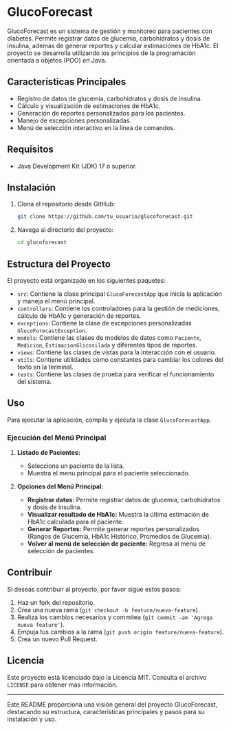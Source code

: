 # GlucoForecast

GlucoForecast es un sistema de gestión y monitoreo para pacientes con diabetes. Permite registrar datos de glucemia, carbohidratos y dosis de insulina, además de generar reportes y calcular estimaciones de HbA1c. El proyecto se desarrolla utilizando los principios de la programación orientada a objetos (POO) en Java.

## Características Principales

- Registro de datos de glucemia, carbohidratos y dosis de insulina.
- Cálculo y visualización de estimaciones de HbA1c.
- Generación de reportes personalizados para los pacientes.
- Manejo de excepciones personalizadas.
- Menú de selección interactivo en la línea de comandos.

## Requisitos

- Java Development Kit (JDK) 17 o superior.

## Instalación

1. Clona el repositorio desde GitHub:
   ```bash
   git clone https://github.com/tu_usuario/glucoforecast.git
   ```
2. Navega al directorio del proyecto:
   ```bash
   cd glucoforecast
   ```

## Estructura del Proyecto

El proyecto está organizado en los siguientes paquetes:

- `src`: Contiene la clase principal `GlucoForecastApp` que inicia la aplicación y maneja el menú principal.
- `controllers`: Contiene los controladores para la gestión de mediciones, cálculo de HbA1c y generación de reportes.
- `exceptions`: Contiene la clase de excepciones personalizadas `GlucoForecastException`.
- `models`: Contiene las clases de modelos de datos como `Paciente`, `Medicion`, `EstimacionGlicosilada` y diferentes tipos de reportes.
- `views`: Contiene las clases de vistas para la interacción con el usuario.
- `utils`: Contiene utilidades como constantes para cambiar los colores del texto en la terminal.
- `tests`: Contiene las clases de prueba para verificar el funcionamiento del sistema.

## Uso

Para ejecutar la aplicación, compila y ejecuta la clase `GlucoForecastApp`.

### Ejecución del Menú Principal

1. **Listado de Pacientes:**
    - Selecciona un paciente de la lista.
    - Muestra el menú principal para el paciente seleccionado.

2. **Opciones del Menú Principal:**
    - **Registrar datos:** Permite registrar datos de glucemia, carbohidratos y dosis de insulina.
    - **Visualizar resultado de HbA1c:** Muestra la última estimación de HbA1c calculada para el paciente.
    - **Generar Reportes:** Permite generar reportes personalizados (Rangos de Glucemia, HbA1c Histórico, Promedios de Glucemia).
    - **Volver al menú de selección de paciente:** Regresa al menú de selección de pacientes.

## Contribuir

Si deseas contribuir al proyecto, por favor sigue estos pasos:

1. Haz un fork del repositorio.
2. Crea una nueva rama (`git checkout -b feature/nueva-feature`).
3. Realiza los cambios necesarios y commitea (`git commit -am 'Agrega nueva feature'`).
4. Empuja tus cambios a la rama (`git push origin feature/nueva-feature`).
5. Crea un nuevo Pull Request.

## Licencia

Este proyecto está licenciado bajo la Licencia MIT. Consulta el archivo `LICENSE` para obtener más información.

---

Este README proporciona una visión general del proyecto GlucoForecast, destacando su estructura, características principales y pasos para su instalación y uso.